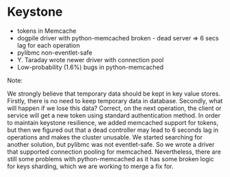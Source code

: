 # Keystone

- tokens in Memcache
- dogpile driver with python-memcached broken - dead server => 6 secs lag for each operation
- pylibmc non-eventlet-safe
- Y. Taraday wrote newer driver with connection pool
- Low-probability (1.6%) bugs in python-memcached

Note:

We strongly believe that temporary data should be kept in key value stores.
Firstly, there is no need to keep temporary data in database. Secondly, what will
happen if we lose this data? Correct, on the next operation, the client or service will
get a new token using standard authentication method.
In order to maintain keystone resilience, we added memcached support for tokens,
but then we figured out that a dead controller may lead to 6 seconds lag in
operations and makes the cluster unusable. We started searching for another solution,
but pylibmc was not eventlet-safe. So we wrote a driver that supported
connection pooling for memcached. Nevertheless, there are still some
problems with python-memcached as it has some broken logic for keys sharding,
which we are working to merge a fix for.
